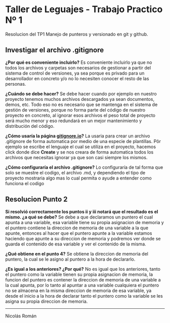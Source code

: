 # Taller de Leguajes - Trabajo Practico Nº 1
Resolucion del TP1 Manejo de punteros y versionado en git y github.
## Investigar el archivo .gitignore
**¿Por qué es conveniente incluirlo?**
Es conveniente incluirlo ya que no todos los archivos y carpetas son necesarios de gestionar a partir del sistema de control de versiones, ya sea porque es privado para un desarrollador en concreto y/o no lo necesiten conocer el resto de las personas.

**¿Cuándo se debe hacer?**
Se debe hacer cuando por ejemplo en nuestro proyecto tenemos muchos archivos descargados ya sean documentos, demos, etc. Todo eso no es necesario que se mantenga en el sistema de gestión de versiones, porque no forma parte del código de nuestro proyecto en concreto, al ignorar esos archivos el peso total de proyecto será mucho menor y eso redundará en un mejor mantenimiento y distribución del código.

**¿Cómo usaría la página [gitignore.io](https://www.toptal.com/developers/gitignore "gitignore.io")?**
La usaria para crear un archivo .gitignore de forma automatica por medio de una especie de plantillas. Pôr ejemplo se escribe el lenguaje el cual se utiliza en el proyecto, hacemos click donde dice **Create** y se nos creara de forma automatica todos los archivos que necesitas ignorar ya que son casi siempre los mismos.

**¿Cómo configuraría el archivo .gitignore?**
Lo configuraría de tal forma que solo se muestre el codigo, el archivo .md, y dependiendo el tipo de proyecto mostraria algo mas lo cual permita o ayude a entender como funciona el codigo
## Resolucion Punto 2
**Si resolvió correctamente los puntos ii y iii notará que el resultado es el
mismo. ¿a qué se debe?**
Se debe a que declaramos un puntero el cual apunta a una variable, esa variable tiene su propia asignacion de memoria y el puntero contiene la direccion de memoria de una variable a la que apunte, entonces al hacer que el puntero apunte a la variable estamos haciendo que apunte a su direccion de memoria y podremos ver donde se guarda el contenido de esa variable y ver el contenido de la misma.

**¿Qué obtiene en el punto 4?**
Se obtiene la direccion de memoria del puntero, la cual se le asigno al puntero a la hora de declararlo.

**¿Es igual a los anteriores? ¿Por qué?**
No es igual que los anteriores, tanto el puntero como la variable tienen su propia asignacion de memoria, la funcion del puntero es contener la direccion de memoria de una variable a la cual apunta, por lo tanto al apuntar a una variable cualquiera el puntero no se almacena en la misma direccion de memoria de esa variable, ya desde el inicio a la hora de declarar tanto el puntero como la variable se les asigna su propia direccion de memoria.

------------

Nicolás Román